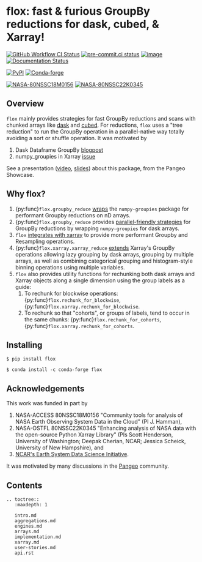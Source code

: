 # flox: fast & furious GroupBy reductions for dask, cubed, & Xarray!

[![GitHub Workflow CI Status](https://img.shields.io/github/actions/workflow/status/xarray-contrib/flox/ci.yaml?branch=main&logo=github&style=flat)](https://github.com/xarray-contrib/flox/actions)
[![pre-commit.ci status](https://results.pre-commit.ci/badge/github/xarray-contrib/flox/main.svg)](https://results.pre-commit.ci/latest/github/xarray-contrib/flox/main)
[![image](https://img.shields.io/codecov/c/github/xarray-contrib/flox.svg?style=flat)](https://codecov.io/gh/xarray-contrib/flox)
[![Documentation Status](https://readthedocs.org/projects/flox/badge/?version=latest)](https://flox.readthedocs.io/en/latest/?badge=latest)

[![PyPI](https://img.shields.io/pypi/v/flox.svg?style=flat)](https://pypi.org/project/flox/)
[![Conda-forge](https://img.shields.io/conda/vn/conda-forge/flox.svg?style=flat)](https://anaconda.org/conda-forge/flox)

[![NASA-80NSSC18M0156](https://img.shields.io/badge/NASA-80NSSC18M0156-blue)](https://earthdata.nasa.gov/esds/competitive-programs/access/pangeo-ml)
[![NASA-80NSSC22K0345](https://img.shields.io/badge/NASA-80NSSC22K0345-blue)](https://science.nasa.gov/open-science-overview)

## Overview

`flox` mainly provides strategies for fast GroupBy reductions and scans with chunked arrays like [dask](<>) and [cubed](<>).
For reductions, `flox` uses a "tree reduction" to run the GroupBy operation in a parallel-native way totally avoiding a sort or shuffle operation. It was motivated by

1. Dask Dataframe GroupBy
   [blogpost](https://blog.dask.org/2019/10/08/df-groupby)
1. numpy_groupies in Xarray
   [issue](https://github.com/pydata/xarray/issues/4473)

See a presentation ([video](https://discourse.pangeo.io/t/november-17-2021-flox-fast-furious-groupby-reductions-with-dask-at-pangeo-scale/2016), [slides](https://docs.google.com/presentation/d/1YubKrwu9zPHC_CzVBhvORuQBW-z148BvX3Ne8XcvWsQ/edit?usp=sharing)) about this package, from the Pangeo Showcase.

## Why flox?

1. {py:func}`flox.groupby_reduce` [wraps](engines.md) the `numpy-groupies` package for performant Groupby reductions on nD arrays.
1. {py:func}`flox.groupby_reduce` provides [parallel-friendly strategies](implementation.md) for GroupBy reductions by wrapping `numpy-groupies` for dask arrays.
1. `flox` [integrates with xarray](xarray.md) to provide more performant Groupby and Resampling operations.
1. {py:func}`flox.xarray.xarray_reduce` [extends](xarray.md) Xarray's GroupBy operations allowing lazy grouping by dask arrays, grouping by multiple arrays,
   as well as combining categorical grouping and histogram-style binning operations using multiple variables.
1. `flox` also provides utility functions for rechunking both dask arrays and Xarray objects along a single dimension using the group labels as a guide:
   1. To rechunk for blockwise operations: {py:func}`flox.rechunk_for_blockwise`, {py:func}`flox.xarray.rechunk_for_blockwise`.
   1. To rechunk so that "cohorts", or groups of labels, tend to occur in the same chunks: {py:func}`flox.rechunk_for_cohorts`, {py:func}`flox.xarray.rechunk_for_cohorts`.

## Installing

```shell
$ pip install flox
```

```shell
$ conda install -c conda-forge flox
```

## Acknowledgements

This work was funded in part by

1. NASA-ACCESS 80NSSC18M0156 "Community tools for analysis of NASA Earth Observing System
   Data in the Cloud" (PI J. Hamman),
1. NASA-OSTFL 80NSSC22K0345 "Enhancing analysis of NASA data with the open-source Python Xarray Library" (PIs Scott Henderson, University of Washington;
   Deepak Cherian, NCAR; Jessica Scheick, University of New Hampshire), and
1. [NCAR's Earth System Data Science Initiative](https://ncar.github.io/esds/).

It was motivated by many discussions in the [Pangeo](https://pangeo.io) community.

## Contents

```{eval-rst}
.. toctree::
   :maxdepth: 1

   intro.md
   aggregations.md
   engines.md
   arrays.md
   implementation.md
   xarray.md
   user-stories.md
   api.rst
```
